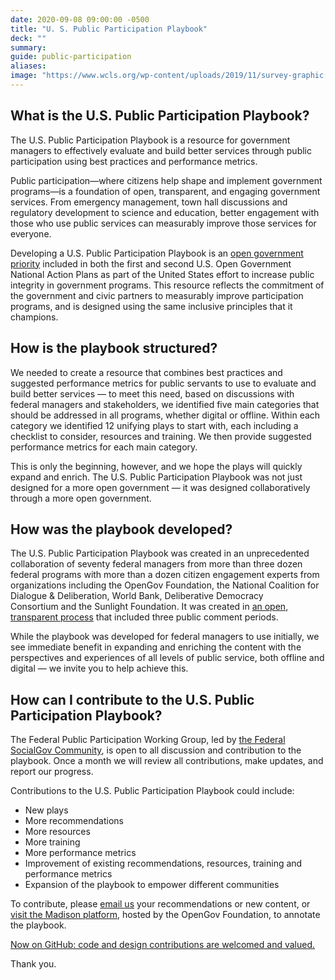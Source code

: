```yaml
---
date: 2020-09-08 09:00:00 -0500
title: "U. S. Public Participation Playbook"
deck: ""
summary:
guide: public-participation
aliases:
image: "https://www.wcls.org/wp-content/uploads/2019/11/survey-graphic.jpg"
---
```


## What is the U.S. Public Participation Playbook?

The U.S. Public Participation Playbook is a resource for government managers to effectively evaluate and build better services through public participation using best practices and performance metrics.

Public participation—where citizens help shape and implement government programs—is a foundation of open, transparent, and engaging government services. From emergency management, town hall discussions and regulatory development to science and education, better engagement with those who use public services can measurably improve those services for everyone.

Developing a U.S. Public Participation Playbook is an [open government priority](http://www.whitehouse.gov/blog/2014/04/30/open-government-public-participation-we-can-t-do-it-without-you) included in both the first and second U.S. Open Government National Action Plans as part of the United States effort to increase public integrity in government programs. This resource reflects the commitment of the government and civic partners to measurably improve participation programs, and is designed using the same inclusive principles that it champions.

## How is the playbook structured?

We needed to create a resource that combines best practices and suggested performance metrics for public servants to use to evaluate and build better services &#8212; to meet this need, based on discussions with federal managers and stakeholders, we identified five main categories that should be addressed in all programs, whether digital or offline. Within each category we identified 12 unifying plays to start with, each including a checklist to consider, resources and training. We then provide suggested performance metrics for each main category.

This is only the beginning, however, and we hope the plays will quickly expand and enrich. The U.S. Public Participation Playbook was not just designed for a more open government &#8212; it was designed collaboratively through a more open government.

## How was the playbook developed?

The U.S. Public Participation Playbook was created in an unprecedented collaboration of seventy federal managers from more than three dozen federal programs with more than a dozen citizen engagement experts from organizations including the OpenGov Foundation, the National Coalition for Dialogue & Deliberation, World Bank, Deliberative Democracy Consortium and the Sunlight Foundation. It was created in [an open, transparent process](https://www.digitalgov.gov/2014/12/17/3rd-u-s-public-participation-playbook-draft-released-this-month/) that included three public comment periods.

While the playbook was developed for federal managers to use initially, we see immediate benefit in expanding and enriching the content with the perspectives and experiences of all levels of public service, both offline and digital &#8212; we invite you to help achieve this.

## How can I contribute to the U.S. Public Participation Playbook?

The Federal Public Participation Working Group, led by [the Federal SocialGov Community](https://www.digitalgov.gov/communities/social-media/), is open to all discussion and contribution to the playbook. Once a month we will review all contributions, make updates, and report our progress.

Contributions to the U.S. Public Participation Playbook could include:

- New plays
- More recommendations
- More resources
- More training
- More performance metrics
- Improvement of existing recommendations, resources, training and performance metrics
- Expansion of the playbook to empower different communities

To contribute, please [email us](mailto:%20digitalgov@gsa.gov) your recommendations or new content, or <a href="https://mymadison.io/docs/us-public-participation-playbook-vfeb15" target="_blank">visit the Madison platform</a>, hosted by the OpenGov Foundation, to annotate the playbook.

[Now on GitHub: code and design contributions are welcomed and valued.](https://www.digitalgov.gov/2015/02/05/u-s-public-participation-playbook-open-for-coders-and-designers-on-github/)

Thank you.

